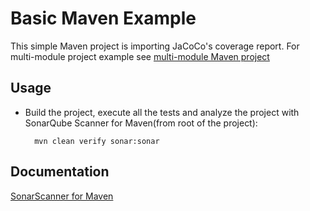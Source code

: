 # Basic Maven Example

This simple Maven project is importing JaCoCo's coverage report. For multi-module project example 
see [multi-module Maven project](../maven-multimodule/README.md)
        
## Usage

* Build the project, execute all the tests and analyze the project with SonarQube Scanner for Maven(from root  of the project):

        mvn clean verify sonar:sonar
        
## Documentation

[SonarScanner for Maven](https://docs.sonarqube.org/latest/analysis/scan/sonarscanner-for-maven/)
